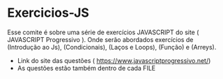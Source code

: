 # Exercicios-JS

Esse comite é sobre uma série de exercícios JAVASCRIPT do site ( JAVASCRIPT Progressivo ). Onde serão abordados exercícios de  (Introdução ao Js), (Condicionais), (Laços e Loops), (Função) e (Arreys).


- Link do site das questões ( https://www.javascriptprogressivo.net/)
- As questões estão também dentro de cada FILE
